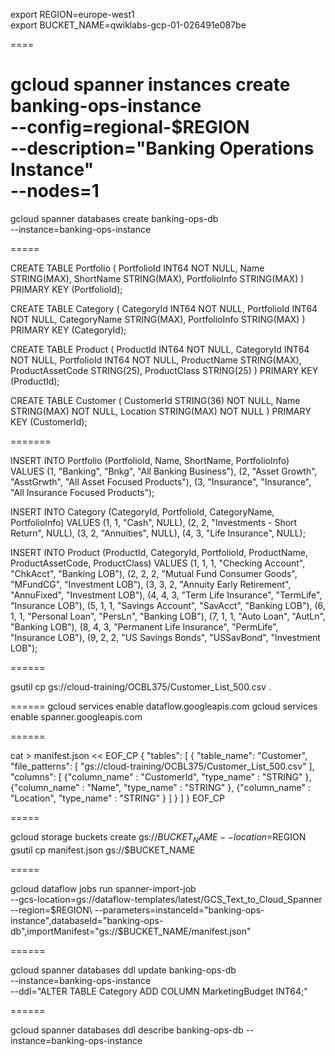 export REGION=europe-west1  
export BUCKET_NAME=qwiklabs-gcp-01-026491e087be

====

gcloud spanner instances create banking-ops-instance \
    --config=regional-$REGION \
    --description="Banking Operations Instance" \
    --nodes=1
====

gcloud spanner databases create banking-ops-db \
    --instance=banking-ops-instance

=====

CREATE TABLE Portfolio (
  PortfolioId INT64 NOT NULL,
  Name STRING(MAX),
  ShortName STRING(MAX),
  PortfolioInfo STRING(MAX)
) PRIMARY KEY (PortfolioId);

CREATE TABLE Category (
  CategoryId INT64 NOT NULL,
  PortfolioId INT64 NOT NULL,
  CategoryName STRING(MAX),
  PortfolioInfo STRING(MAX)
) PRIMARY KEY (CategoryId);

CREATE TABLE Product (
  ProductId INT64 NOT NULL,
  CategoryId INT64 NOT NULL,
  PortfolioId INT64 NOT NULL,
  ProductName STRING(MAX),
  ProductAssetCode STRING(25),
  ProductClass STRING(25)
) PRIMARY KEY (ProductId);

CREATE TABLE Customer (
  CustomerId STRING(36) NOT NULL,
  Name STRING(MAX) NOT NULL,
  Location STRING(MAX) NOT NULL
) PRIMARY KEY (CustomerId);

=======

INSERT INTO Portfolio (PortfolioId, Name, ShortName, PortfolioInfo) VALUES
  (1, "Banking", "Bnkg", "All Banking Business"),
  (2, "Asset Growth", "AsstGrwth", "All Asset Focused Products"),
  (3, "Insurance", "Insurance", "All Insurance Focused Products");



INSERT INTO Category (CategoryId, PortfolioId, CategoryName, PortfolioInfo) VALUES
  (1, 1, "Cash", NULL),
  (2, 2, "Investments - Short Return", NULL),
  (3, 2, "Annuities", NULL),
  (4, 3, "Life Insurance", NULL);


INSERT INTO Product (ProductId, CategoryId, PortfolioId, ProductName, ProductAssetCode, ProductClass) VALUES
  (1, 1, 1, "Checking Account", "ChkAcct", "Banking LOB"),
  (2, 2, 2, "Mutual Fund Consumer Goods", "MFundCG", "Investment LOB"),
  (3, 3, 2, "Annuity Early Retirement", "AnnuFixed", "Investment LOB"),
  (4, 4, 3, "Term Life Insurance", "TermLife", "Insurance LOB"),
  (5, 1, 1, "Savings Account", "SavAcct", "Banking LOB"),
  (6, 1, 1, "Personal Loan", "PersLn", "Banking LOB"),
  (7, 1, 1, "Auto Loan", "AutLn", "Banking LOB"),
  (8, 4, 3, "Permanent Life Insurance", "PermLife", "Insurance LOB"),
  (9, 2, 2, "US Savings Bonds", "USSavBond", "Investment LOB");

======

gsutil cp gs://cloud-training/OCBL375/Customer_List_500.csv .

======
gcloud services enable dataflow.googleapis.com
gcloud services enable spanner.googleapis.com

======




cat > manifest.json << EOF_CP
{
  "tables": [
    {
      "table_name": "Customer",
      "file_patterns": [
        "gs://cloud-training/OCBL375/Customer_List_500.csv"
      ],
      "columns": [
        {"column_name" : "CustomerId", "type_name" : "STRING" },
        {"column_name" : "Name", "type_name" : "STRING" },
        {"column_name" : "Location", "type_name" : "STRING" }
      ]
    }
  ]
}
EOF_CP

=====



gcloud storage buckets create gs://$BUCKET_NAME --location=$REGION
gsutil cp manifest.json gs://$BUCKET_NAME

=====

gcloud dataflow jobs run spanner-import-job \
    --gcs-location=gs://dataflow-templates/latest/GCS_Text_to_Cloud_Spanner \
    --region=$REGION\
    --parameters=instanceId="banking-ops-instance",databaseId="banking-ops-db",importManifest="gs://$BUCKET_NAME/manifest.json"

======


gcloud spanner databases ddl update banking-ops-db \
--instance=banking-ops-instance \
--ddl="ALTER TABLE Category ADD COLUMN MarketingBudget INT64;"

======

gcloud spanner databases ddl describe banking-ops-db --instance=banking-ops-instance
